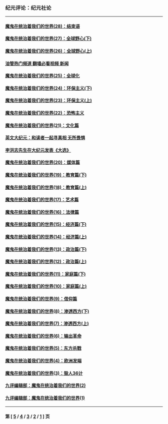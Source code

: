 ### 纪元评论：纪元社论
---
#### [魔鬼在统治着我们的世界(28)：结束语](../../pages/nsc422/n10936246.md?07260330) 
#### [魔鬼在统治着我们的世界(27)：全球野心(下)](../../pages/nsc422/n10928319.md?07260330) 
#### [魔鬼在统治着我们的世界(26)：全球野心(上)](../../pages/nsc422/n10900318.md?07260330) 
#### [油管热门频道 翻墙必看视频 新闻](ok?07260330)
#### [魔鬼在统治着我们的世界(25)：全球化](../../pages/nsc422/n10788205.md?07260330) 
#### [魔鬼在统治着我们的世界(24)：环保主义(下)](../../pages/nsc422/n10695307.md?07260330) 
#### [魔鬼在统治着我们的世界(23)：环保主义(上)](../../pages/nsc422/n10688613.md?07260330) 
#### [魔鬼在统治着我们的世界(22)：恐怖主义](../../pages/nsc422/n10614727.md?07260330) 
#### [魔鬼在统治着我们的世界(21)：文化篇](../../pages/nsc422/n10597706.md?07260330) 
#### [英文大纪元：和读者一起寻真相 无所畏惧](../../pages/nsc422/n12542027.md?07260330) 
#### [李洪志先生在大纪元发表《大选》](../../pages/nsc422/n12534746.md?07260330) 
#### [魔鬼在统治着我们的世界(20)：媒体篇](../../pages/nsc422/n10586579.md?07260330) 
#### [魔鬼在统治着我们的世界(19)：教育篇(下)](../../pages/nsc422/n10564808.md?07260330) 
#### [魔鬼在统治着我们的世界(18)：教育篇(上)](../../pages/nsc422/n10526970.md?07260330) 
#### [魔鬼在统治着我们的世界(17)：艺术篇](../../pages/nsc422/n10499093.md?07260330) 
#### [魔鬼在统治着我们的世界(16)：法律篇](../../pages/nsc422/n10485969.md?07260330) 
#### [魔鬼在统治着我们的世界(15)：经济篇(下)](../../pages/nsc422/n10469975.md?07260330) 
#### [魔鬼在统治着我们的世界(14)：经济篇(上)](../../pages/nsc422/n10457370.md?07260330) 
#### [魔鬼在统治着我们的世界(13)：政治篇(下)](../../pages/nsc422/n10448270.md?07260330) 
#### [魔鬼在统治着我们的世界(12)：政治篇(上)](../../pages/nsc422/n10444576.md?07260330) 
#### [魔鬼在统治着我们的世界(11)：家庭篇(下)](../../pages/nsc422/n10440961.md?07260330) 
#### [魔鬼在统治着我们的世界(10)：家庭篇(上)](../../pages/nsc422/n10435448.md?07260330) 
#### [魔鬼在统治着我们的世界(9)：信仰篇](../../pages/nsc422/n10432159.md?07260330) 
#### [魔鬼在统治着我们的世界(8)：渗透西方(下)](../../pages/nsc422/n10429603.md?07260330) 
#### [魔鬼在统治着我们的世界(7)：渗透西方(上)](../../pages/nsc422/n10426013.md?07260330) 
#### [魔鬼在统治着我们的世界(6)：输出革命](../../pages/nsc422/n10421536.md?07260330) 
#### [魔鬼在统治着我们的世界(5)：东方杀戮](../../pages/nsc422/n10417707.md?07260330) 
#### [魔鬼在统治着我们的世界(4)：欧洲发端](../../pages/nsc422/n10414890.md?07260330) 
#### [魔鬼在统治着我们的世界(3)：毁人36计](../../pages/nsc422/n10411583.md?07260330) 
#### [九评编辑部：魔鬼在统治着我们的世界(2)](../../pages/nsc422/n10410036.md?07260330) 
#### [九评编辑部：魔鬼在统治着我们的世界(1)](../../pages/nsc422/n10406825.md?07260330) 

---
#### 第 [ [5](./5.md?07260330) / [4](./4.md?07260330) / [3](./3.md?07260330) / [2](./2.md?07260330) / [1](./1.md?07260330) ] 页
